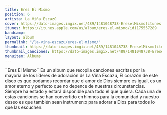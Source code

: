 ```yaml
---
title: Eres El Mismo
position: 6
artista: La Viña Escazú
cover: https://dato-images.imgix.net/489/1481048738-EreselMismo(itunes)-01(1).png?ixlib=rb-1.1.0&ch=DPR%2CWidth&auto=compress%2Cformat
itunes: https://itunes.apple.com/us/album/eres-el-mismo/id1175557289
bandcamp: 
layout: album
permalink: "/la-vina-escazu/eres-el-mismo/"
thumbnail: https://dato-images.imgix.net/489/1481048738-EreselMismo(itunes)-01(1).png?ixlib=rb-1.1.0&ch=DPR%2CWidth&auto=compress%2Cformat&w=370
thumbnail_canciones: https://dato-images.imgix.net/489/1481048738-EreselMismo(itunes)-01(1).png?ixlib=rb-1.1.0&ch=DPR%2CWidth&auto=compress%2Cformat&w=285
menuitem: Álbums
---
```


<p>¨Eres El Mismo¨ Es un album que recopila canciones escritas por la mayoría de los líderes de adoración de La Viña Escazú, El corazón de este disco es que podamos recordar que el amor de Dios siempre es igual, es un amor eterno y perfecto que no depende de nuestras circunstancias. Siempre ha estado y estará disponible para todo el que quiera. Cada una de estas canciones se han convertido en himnos para la comunidad y nuestro deseo es que también sean instrumento para adorar a Dios para todos lo que las escuchen.<br>
</p>